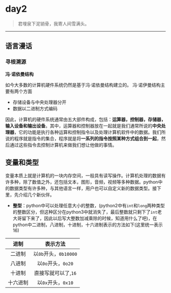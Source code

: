 # **day2**
> 君埋泉下泥销骨，我寄人间雪满头。
****

## **语言漫话**

### **寻根溯源**
**冯·诺依曼结构**

如今大多数的计算机硬件系统仍然是基于冯·诺依曼结构建立的。
冯·诺伊曼结构主要有两个方面
- 存储设备与中央处理器分开
- 数据以二进制方式编码

因此，计算机的硬件系统通常由五大部件构成，包括：**运算器，控制器，存储器，输入设备和输出设备**。其中，运算器和控制器放在一起就是我们通常所说的**中央处理器**，它的功能是执行各种运算和控制指令以及处理计算机软件中的数据。我们所说的程序就是指令的集合，程序就是将**一系列的指令按照某种方式组合到一起**，然后通过这些指令去控制计算机来做我们想让他做的事情。

## **变量和类型**
变量本质上就是计算机的一块内存空间，一般具有读写操作。计算机处理的数据有许多种，除了数值之外，还包括文本，图形，音频，视频等多种数据。python中的数据类型有许多种，与其他语言一样，用户也可以自定义新的数据类型。接下里，先介绍几个新伙伴。
- **整型**：python中可以处理任意大小的整数，(python2中有`int`和`long`两种类型的整数区分，但这种区分在python3中就消失了，最后整数就只剩下了`int`老大哥留下来了，因此以后写大整数加减乘除的时候，知道用什么了吧)，在python中二进制，八进制，十进制，十六进制表示的方法如下(这里统一表示16)

|进制|表示方法|
|:-:|:------:|
|二进制|以`0b`开头，`0b10000`|
|八进制|以`0o`开头，`0o20`|
|十进制|直接写就可以了,`16`|
|十六进制|以`0x`开头，`0x10`|
